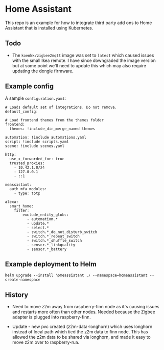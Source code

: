 # Home Assistant

This repo is an example for how to integrate third party add ons to Home Assistant that is installed using Kubernetes.

## Todo

- The `koenkk/zigbee2mqtt` image was set to `latest` which caused issues with the small Ikea remote. I have since downgraded the image version but at some point we'll need to update this which may also require updating the dongle firmware.

## Example config

A sample `configuration.yaml`:

```
# Loads default set of integrations. Do not remove.
default_config:

# Load frontend themes from the themes folder
frontend:
  themes: !include_dir_merge_named themes

automation: !include automations.yaml
script: !include scripts.yaml
scene: !include scenes.yaml

http:
  use_x_forwarded_for: true
  trusted_proxies:
    - 10.42.1.0/24
    - 127.0.0.1
    - ::1

meassistant:
  auth_mfa_modules:
    - type: totp

alexa:
  smart_home:
    filter:
        exclude_entity_globs:
          - automation.*
          - update.*
          - select.*
          - switch.*_do_not_disturb_switch
          - switch.*_repeat_switch
          - switch.*_shuffle_switch
          - sensor.*_linkquality
          - sensor.*_battery
```

## Example deployment to Helm

`helm upgrade --install homeassistant ./ --namespace=homeassistant --create-namespace`

## History

- Need to move z2m away from raspberry-finn node as it's causing issues and restarts more often than other nodes. Needed because the Zigbee adapter is plugged into raspberry-finn.

- Update - new pvc created (z2m-data-longhorn) which uses longhorn instead of local path which tied the z2m data to finn node. This has allowed the z2m data to be shared via longhorn, and made it easy to move z2m over to raspberry-rua.
